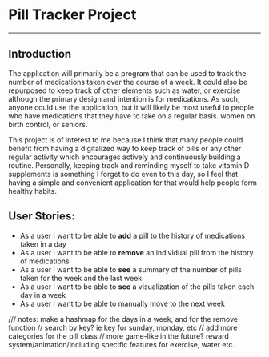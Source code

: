 # Pill Tracker Project

---

## Introduction

The application will primarily be a program that can be used to 
track the number of medications taken over the course of a week. 
It could also be repurposed to keep track of other elements such as
water, or exercise although the primary design and intention is for
medications. As such, anyone could use the application, but it will likely be most useful
to people who have medications that they have to take on a 
regular basis. 
women on birth control, or seniors.


This project is of interest to me because I think that many people could
benefit from having a digitalized way to keep track of pills or any other regular activity which 
encourages actively and continuously building a routine. Personally, keeping 
track and reminding myself to take vitamin D supplements is something I forget to do
even to this day, so I feel that having a simple and convenient application
for that would help people form healthy habits. 

## User Stories:
- As a user I want to be able to **add** a pill to the history of medications taken in a day
- As a user I want to be able to **remove** an individual pill from the history of medications
- As a user I want to be able to **see** a summary of the number of pills taken for the week and the last week
- As a user I want to be able to **see** a visualization of the pills taken each day in a week
- As a user I want to be able to manually move to the next week


/// notes: make a hashmap for the days in a week, and for the remove function
//         search by key? ie key for sunday, monday, etc
// add more categories for the pill class
// more game-like in the future? reward system/animation/including specific features for exercise, water etc.